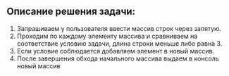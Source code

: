 ## Описание решения задачи:

1. Запрашиваем у пользователя ввести массив строк через запятую.
2. Проходим по каждому элементу массива и сравниваем на соответствие условию задачи, длина строки меньше либо равна 3.
3. Если условие соблюдается добавляем элемент в новый массив.
4. После завершения обхода начального массива выдаем в консоль новый массив 
